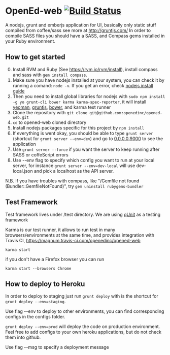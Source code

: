 OpenEd-web [![Build Status](https://magnum.travis-ci.com/openedinc/opened-web.png?token=J5Cwp7jgeDdxnSzZL5Jq&branch=master,staging)](https://magnum.travis-ci.com/openedinc/opened-web)
==========

A nodejs, grunt and emberjs application for UI, basically only static stuff compiled from coffee/sass
see more at http://gruntjs.com/
In order to compile SASS files you should have a SASS, and Compass gems installed in your Ruby environment.


How to get started
------------------
0. Install RVM and Ruby (See https://rvm.io/rvm/install), install compass and sass with `gem install compass`.
1. Make sure you have nodejs installed at your system, you can check it by running a comand: `node -v`. If you get an error, check [nodejs install guide](http://nodejs.org/)
2. Then you need to install global libraries for nodejs with `sudo npm install -g yo grunt-cli bower karma karma-spec-reporter`, it will install [yeoman](http://yeoman.io/), [gruntjs](http://gruntjs.com/), [bower](http://bower.io/), and karma test runner
3. Clone the repository with `git clone git@github.com:openedinc/opened-web.git`
4. `cd` to opened-web cloned directory
5. Install nodejs packages specific for this project by `npm install`
7. If everything is went okay, you should be able to type `grunt server` (shortcut for `grunt server --env=dev`) and go to [0.0.0.0:9000](http://0.0.0.0:9000) to see the application
8. Use `grunt server --force` if you want the server to keep running after SASS or coffeScript errors
9. Use --env flag to specify which config you want to run at your local server, for instance `grunt server --env=dev-local` will use dev-local.json and pick a localhost as the API server.

N.B. If you have troubles with compass, like "/Gemfile not found (Bundler::GemfileNotFound)",  try `gem uninstall rubygems-bundler`

Test Framework
--------------

Test framework lives under /test directory. We are using [qUnit](http://qunitjs.com/) as a testing framework

Karma is our test runner, it allows to run test in many browsers/environments at the same time, and provides
integration with Travis CI, https://magnum.travis-ci.com/openedinc/opened-web

`karma start`

if you don't have a Firefox browser you can run 

`karma start --browsers Chrome`


How to deploy to Heroku
-----------------------

In order to deploy to staging just run `grunt deploy` with is the shortcut for `grunt deploy --env=staging`.

Use flag --env to deploy to other environments, you can find corresponding configs in the configs folder.

`grunt deploy --env=prod` will deploy the code on production environment.
Feel free to add configs to your own heroku applications, but do not check them into github.

Use flag --msg to specify a deployment message







